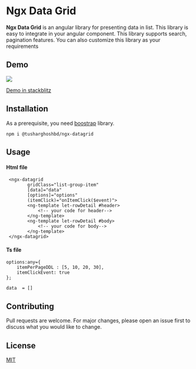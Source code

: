 # Ngx Data Grid

**Ngx Data Grid** is an angular library for presenting data in list. This library is easy to integrate in your angular component. This library supports search, pagination features. You can also customize this library as your requirements

## Demo
![](https://media1.giphy.com/media/PjOmTZRwIyGCH8jzvI/giphy.gif)

[Demo in stackblitz](https://stackblitz.com/edit/ngx-datagrid?file=src/app/app.component.ts)

## Installation

As a prerequisite, you need [boostrap](https://getbootstrap.com/) library.

```angular
npm i @tusharghoshbd/ngx-datagrid
```



## Usage

#### Html file
```angular
 <ngx-datagrid 
        gridClass="list-group-item"
        [data]="data"
        [options]="options"
        (itemClick)="onItemClick($event)"> 
        <ng-template let-rowDetail #header>
            <!-- your code for header-->
        </ng-template>
        <ng-template let-rowDetail #body>
            <!-- your code for body-->
        </ng-template>
 </ngx-datagrid>
```

#### Ts file
```angular
options:any={
    itemPerPageDDL : [5, 10, 20, 30],
    itemClickEvent: true
};

data  = []
```

## Contributing
Pull requests are welcome. For major changes, please open an issue first to discuss what you would like to change.



## License
[MIT](https://choosealicense.com/licenses/mit/)